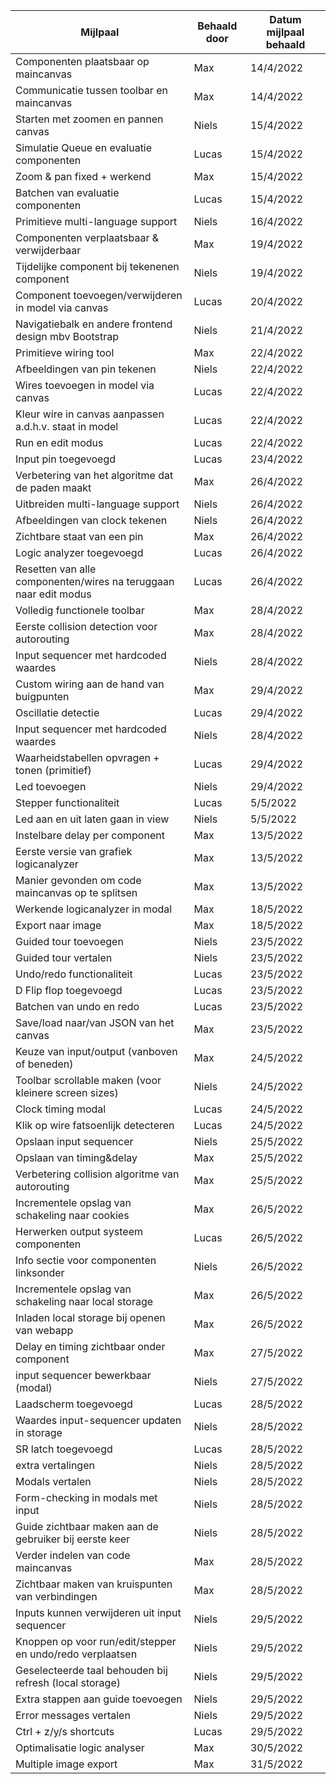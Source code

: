 | Mijlpaal                                                         | Behaald door | Datum mijlpaal behaald |
| ---------------------------------------------------------------- | ------------ | ---------------------- |
| Componenten plaatsbaar op maincanvas                             | Max          | 14/4/2022              |
| Communicatie tussen toolbar en maincanvas                        | Max          | 14/4/2022              |
| Starten met zoomen en pannen canvas                              | Niels        | 15/4/2022              |
| Simulatie Queue en evaluatie componenten                         | Lucas        | 15/4/2022              |
| Zoom & pan fixed + werkend                                       | Max          | 15/4/2022              |
| Batchen van evaluatie componenten                                | Lucas        | 15/4/2022              |
| Primitieve multi-language support                                | Niels        | 16/4/2022              |
| Componenten verplaatsbaar & verwijderbaar                        | Max          | 19/4/2022              |
| Tijdelijke component bij tekenenen component                     | Niels        | 19/4/2022              |
| Component toevoegen/verwijderen in model via canvas              | Lucas        | 20/4/2022              |
| Navigatiebalk en andere frontend design mbv Bootstrap            | Niels        | 21/4/2022              |
| Primitieve wiring tool                                           | Max          | 22/4/2022              |
| Afbeeldingen van pin tekenen                                     | Niels        | 22/4/2022              |
| Wires toevoegen in model via canvas                              | Lucas        | 22/4/2022              |
| Kleur wire in canvas aanpassen a.d.h.v. staat in model           | Lucas        | 22/4/2022              |
| Run en edit modus                                                | Lucas        | 22/4/2022              |
| Input pin toegevoegd                                             | Lucas        | 23/4/2022              |
| Verbetering van het algoritme dat de paden maakt                 | Max          | 26/4/2022              |
| Uitbreiden multi-language support                                | Niels        | 26/4/2022              |
| Afbeeldingen van clock tekenen                                   | Niels        | 26/4/2022              |
| Zichtbare staat van een pin                                      | Max          | 26/4/2022              |
| Logic analyzer toegevoegd                                        | Lucas        | 26/4/2022              |
| Resetten van alle componenten/wires na teruggaan naar edit modus | Lucas        | 26/4/2022              |
| Volledig functionele toolbar                                     | Max          | 28/4/2022              |
| Eerste collision detection voor autorouting                      | Max          | 28/4/2022              |
| Input sequencer met hardcoded waardes                            | Niels        | 28/4/2022              |
| Custom wiring aan de hand van buigpunten                         | Max          | 29/4/2022              |
| Oscillatie detectie                                              | Lucas        | 29/4/2022              |
| Input sequencer met hardcoded waardes                            | Niels        | 28/4/2022              |
| Waarheidstabellen opvragen + tonen (primitief)                   | Lucas        | 29/4/2022              |
| Led toevoegen                                                    | Niels        | 29/4/2022              |
| Stepper functionaliteit                                          | Lucas        | 5/5/2022               |
| Led aan en uit laten gaan in view                                | Niels        | 5/5/2022               |
| Instelbare delay per component                                   | Max          | 13/5/2022              |
| Eerste versie van grafiek logicanalyzer                          | Max          | 13/5/2022              |
| Manier gevonden om code maincanvas op te splitsen                | Max          | 13/5/2022              |
| Werkende logicanalyzer in modal                                  | Max          | 18/5/2022              |
| Export naar image                                                | Max          | 18/5/2022              |
| Guided tour toevoegen                                            | Niels        | 23/5/2022              |
| Guided tour vertalen                                             | Niels        | 23/5/2022              |
| Undo/redo functionaliteit                                        | Lucas        | 23/5/2022              |
| D Flip flop toegevoegd                                           | Lucas        | 23/5/2022              |
| Batchen van undo en redo                                         | Lucas        | 23/5/2022              |
| Save/load naar/van JSON van het canvas                           | Max          | 23/5/2022              |
| Keuze van input/output (vanboven of beneden)                     | Max          | 24/5/2022              |
| Toolbar scrollable maken (voor kleinere screen sizes)            | Niels        | 24/5/2022              |
| Clock timing modal                                               | Lucas        | 24/5/2022              |
| Klik op wire fatsoenlijk detecteren                              | Lucas        | 24/5/2022              |
| Opslaan input sequencer                                          | Niels        | 25/5/2022              |
| Opslaan van timing&delay                                         | Max          | 25/5/2022              |
| Verbetering collision algoritme van autorouting                  | Max          | 25/5/2022              |
| Incrementele opslag van schakeling naar cookies                  | Max          | 26/5/2022              |
| Herwerken output systeem componenten                             | Lucas        | 26/5/2022              |
| Info sectie voor componenten linksonder                          | Niels        | 26/5/2022              |
| Incrementele opslag van schakeling naar local storage            | Max          | 26/5/2022              |
| Inladen local storage bij openen van webapp                      | Max          | 26/5/2022              |
| Delay en timing zichtbaar onder component                        | Max          | 27/5/2022              |
| input sequencer bewerkbaar (modal)                               | Niels        | 27/5/2022              |
| Laadscherm toegevoegd                                            | Lucas        | 28/5/2022              |
| Waardes input-sequencer updaten in storage                       | Niels        | 28/5/2022              |
| SR latch toegevoegd                                              | Lucas        | 28/5/2022              |
| extra vertalingen                                                | Niels        | 28/5/2022              |
| Modals vertalen                                                  | Niels        | 28/5/2022              |
| Form-checking in modals met input                                | Niels        | 28/5/2022              |
| Guide zichtbaar maken aan de gebruiker bij eerste keer           | Niels        | 28/5/2022              |
| Verder indelen van code maincanvas                               | Max          | 28/5/2022              |
| Zichtbaar maken van kruispunten van verbindingen                 | Max          | 28/5/2022              |
| Inputs kunnen verwijderen uit input sequencer                    | Niels        | 29/5/2022              |
| Knoppen op voor run/edit/stepper en undo/redo verplaatsen        | Niels        | 29/5/2022              |
| Geselecteerde taal behouden bij refresh (local storage)          | Niels        | 29/5/2022              |
| Extra stappen aan guide toevoegen                                | Niels        | 29/5/2022              |
| Error messages vertalen                                          | Niels        | 29/5/2022              |
| Ctrl + z/y/s shortcuts                                           | Lucas        | 29/5/2022              |
| Optimalisatie logic analyser                                     | Max          | 30/5/2022              |
| Multiple image export                                            | Max          | 31/5/2022              |
